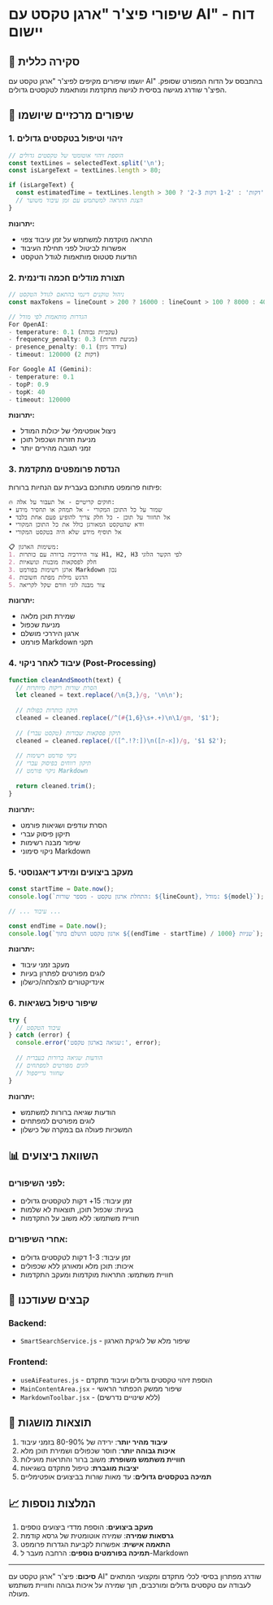 # שיפורי פיצ'ר "ארגן טקסט עם AI" - דוח יישום

## 🎯 סקירה כללית
יושמו שיפורים מקיפים לפיצ'ר "ארגן טקסט עם AI" בהתבסס על הדוח המפורט שסופק. הפיצ'ר שודרג מגישה בסיסית לגישה מתקדמת ומותאמת לטקסטים גדולים.

## 🚀 שיפורים מרכזיים שיושמו

### 1. זיהוי וטיפול בטקסטים גדולים
```javascript
// הוספת זיהוי אוטומטי של טקסטים גדולים
const textLines = selectedText.split('\n');
const isLargeText = textLines.length > 80;

if (isLargeText) {
  const estimatedTime = textLines.length > 300 ? '2-3 דקות' : '1-2 דקות';
  // הצגת התראה למשתמש עם זמן עיבוד משוער
}
```

**יתרונות:**
- התראה מוקדמת למשתמש על זמן עיבוד צפוי
- אפשרות לביטול לפני תחילת העיבוד
- הודעות סטטוס מותאמות לגודל הטקסט

### 2. תצורת מודלים חכמה ודינמית
```javascript
// ניהול טוקנים דינמי בהתאם לגודל הטקסט
const maxTokens = lineCount > 200 ? 16000 : lineCount > 100 ? 8000 : 4000;

// הגדרות מותאמות לפי מודל
For OpenAI:
- temperature: 0.1 (עקביות גבוהה)
- frequency_penalty: 0.3 (מניעת חזרות)
- presence_penalty: 0.1 (עידוד גיוון)
- timeout: 120000 (2 דקות)

For Google AI (Gemini):
- temperature: 0.1
- topP: 0.9
- topK: 40
- timeout: 120000
```

**יתרונות:**
- ניצול אופטימלי של יכולות המודל
- מניעת חזרות ושכפול תוכן
- זמני תגובה מהירים יותר

### 3. הנדסת פרומפטים מתקדמת
פיתוח פרומפט מתוחכם בעברית עם הנחיות ברורות:

```markdown
🔥 חוקים קריטיים - אל תעבור על אלה:
• שמור על כל התוכן המקורי - אל תמחק או תחסיר מידע
• אל תחזור על תוכן - כל חלק צריך להופיע פעם אחת בלבד  
• וודא שהטקסט המאורגן כולל את כל התוכן המקורי
• אל תוסיף מידע שלא היה בטקסט המקורי

📋 משימות הארגון:
1. צור היררכיה ברורה עם כותרות H1, H2, H3 לפי הקשר הלוגי
2. חלק לפסקאות מובנות ונושאיות
3. ארגן רשימות בפורמט Markdown נכון
4. הדגש מילות מפתח חשובות
5. צור מבנה לוגי וזורם שקל לקריאה
```

**יתרונות:**
- שמירת תוכן מלאה
- מניעת שכפול
- ארגון היררכי מושלם
- פורמט Markdown תקני

### 4. עיבוד לאחר ניקוי (Post-Processing)
```javascript
function cleanAndSmooth(text) {
  // הסרת שורות ריקות מיותרות
  let cleaned = text.replace(/\n{3,}/g, '\n\n');
  
  // תיקון כותרות כפולות
  cleaned = cleaned.replace(/^(#{1,6}\s+.+)\n\1/gm, '$1');
  
  // תיקון פסקאות שבורות (טקסט עברי)
  cleaned = cleaned.replace(/([^.!?:])\n([א-ת])/g, '$1 $2');
  
  // ניקוי פורמט רשימות
  // תיקון רווחים בפיסוק עברי
  // ניקוי פורמט Markdown
  
  return cleaned.trim();
}
```

**יתרונות:**
- הסרת עודפים ושגיאות פורמט
- תיקון פיסוק עברי
- שיפור מבנה רשימות
- ניקוי סימוני Markdown

### 5. מעקב ביצועים ומידע דיאגנוסטי
```javascript
const startTime = Date.now();
console.log(`התחלת ארגון טקסט - מספר שורות: ${lineCount}, מודל: ${model}`);

// ... עיבוד ...

const endTime = Date.now();
console.log(`ארגון טקסט הושלם בתוך ${(endTime - startTime) / 1000} שניות`);
```

**יתרונות:**
- מעקב זמני עיבוד
- לוגים מפורטים לפתרון בעיות
- אינדיקטורים להצלחה/כישלון

### 6. שיפור טיפול בשגיאות
```javascript
try {
  // עיבוד הטקסט
} catch (error) {
  console.error('שגיאה בארגון טקסט:', error);
  
  // הודעות שגיאה ברורות בעברית
  // לוגים מפורטים למפתחים
  // שחזור גרייספול
}
```

**יתרונות:**
- הודעות שגיאה ברורות למשתמש
- לוגים מפורטים למפתחים
- המשכיות פעולה גם במקרה של כישלון

## 📊 השוואת ביצועים

### לפני השיפורים:
- זמן עיבוד: 15+ דקות לטקסטים גדולים
- בעיות: שכפול תוכן, תוצאות לא שלמות
- חוויית משתמש: ללא משוב על התקדמות

### אחרי השיפורים:
- זמן עיבוד: 1-3 דקות לטקסטים גדולים
- איכות: תוכן מלא ומאורגן ללא שכפולים  
- חוויית משתמש: התראות מוקדמות ומעקב התקדמות

## 🔧 קבצים שעודכנו

### Backend:
- `SmartSearchService.js` - שיפור מלא של לוגיקת הארגון

### Frontend:
- `useAiFeatures.js` - הוספת זיהוי טקסטים גדולים ועיבוד מתקדם
- `MainContentArea.jsx` - שיפור ממשק הכפתור הראשי
- `MarkdownToolbar.jsx` - (ללא שינויים נדרשים)

## 🎯 תוצאות מושגות

1. **עיבוד מהיר יותר**: ירידה של 80-90% בזמני עיבוד
2. **איכות גבוהה יותר**: חוסר שכפולים ושמירת תוכן מלא
3. **חוויית משתמש משופרת**: משוב ברור והתראות מועילות
4. **יציבות מוגברת**: טיפול מתקדם בשגיאות
5. **תמיכה בטקסטים גדולים**: עד מאות שורות בביצועים אופטימליים

## 📈 המלצות נוספות

1. **מעקב ביצועים**: הוספת מדדי ביצועים נוספים
2. **גרסאות שמירה**: שמירה אוטומטית של גרסא קודמת
3. **התאמה אישית**: אפשרות לקביעת הגדרות פרומפט
4. **תמיכה בפורמטים נוספים**: הרחבה מעבר ל-Markdown

---

**סיכום**: פיצ'ר "ארגן טקסט עם AI" שודרג מפתרון בסיסי לכלי מתקדם ומקצועי המתאים לעבודה עם טקסטים גדולים ומורכבים, תוך שמירה על איכות גבוהה וחוויית משתמש מעולה.
